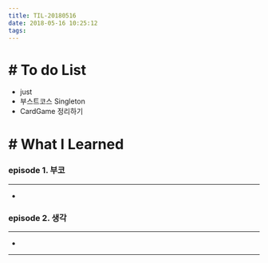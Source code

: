 ```yaml
---
title: TIL-20180516
date: 2018-05-16 10:25:12
tags: 
---
```


# # To do List

- just
- 부스트코스 Singleton
- CardGame 정리하기

# # What I Learned

### episode 1. 부코

---

- 

### episode 2. 생각

---

- 

---
